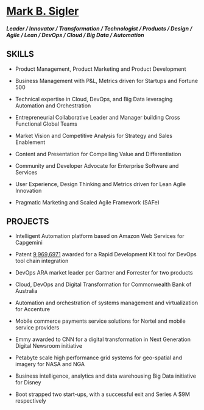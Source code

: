 # [Mark B. Sigler](https://www.linkedin.com/in/markbsigler/)

##### Leader / Innovator / Transformation / Technologist / Products / Design / Agile / Lean / DevOps / Cloud / Big Data / Automation

## SKILLS
- Product Management, Product Marketing and Product Development

- Business Management with P&L, Metrics driven for Startups and Fortune 500

- Technical expertise in Cloud, DevOps, and Big Data leveraging Automation and Orchestration

- Entrepreneurial Collaborative Leader and Manager building Cross Functional Global Teams

- Market Vision and Competitive Analysis for Strategy and Sales Enablement

- Content and Presentation for Compelling Value and Differentiation

- Community and Developer Advocate for Enterprise Software and Services

- User Experience, Design Thinking and Metrics driven for Lean Agile Innovation

- Pragmatic Marketing and Scaled Agile Framework (SAFe)

## PROJECTS
- Intelligent Automation platform based on Amazon Web Services for Capgemini

- Patent [9,969,6971](https://www.google.com/patents/US9696971) awarded for a Rapid Development Kit tool for DevOps tool chain integration

- DevOps ARA market leader per Gartner and Forrester for two products

- Cloud, DevOps and Digital Transformation for Commonwealth Bank of Australia

- Automation and orchestration of systems management and virtualization for Accenture

- Mobile commerce payments service solutions for Nortel and mobile service providers

- Emmy awarded to CNN for a digital transformation in Next Generation Digital Newsroom initiative 

- Petabyte scale high performance grid systems for geo-spatial and imagery for NASA and NGA

- Business intelligence, analytics and data warehousing Big Data initiative for Disney

- Boot strapped two start-ups, with a successful exit and Series A $9M respectively
